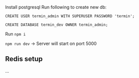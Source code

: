Install postgresql
Run following to create new db:

```
CREATE USER termin_admin WITH SUPERUSER PASSWORD 'termin';

CREATE DATABASE termin_dev OWNER termin_admin;
```

Run `npm i`

`npm run dev` -> Server will start on port 5000

## Redis setup

...
